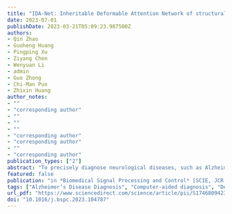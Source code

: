 ```yaml
---
title: "IDA-Net: Inheritable Deformable Attention Network of structural MRI for Alzheimer’s Disease Diagnosis"
date: 2023-07-01
publishDate: 2023-03-21T05:09:23.987500Z
authors:
- Qin Zhao
- Guoheng Huang
- Pingping Xu
- Ziyang Chen
- Wenyuan Li
- admin
- Guo Zhong
- Chi-Man Pun
- Zhixin Huang
author_notes:
- ""
- "corresponding author"
- ""
- ""
- ""
- "corresponding author"
- "corresponding author"
- ""
- "corresponding author"
publication_types: ["2"]
abstract: "To precisely diagnose neurological diseases, such as Alzheimer’s disease, clinicians need to observe the microstructural changes of local brain atrophy with the help of structural magnetic resonance image (sMRI). Some Convolutional Neural Networks (CNNs) have recently achieved excellent performance in auxiliary clinicians to provide the diagnosis suggestion. However, there still exist several challenges. Foremost, several researchers manually predefine some regions of interest (ROIs) as the input of the CNN-based networks, which impedes the model’s robustness and interpretability of clinical applications. Second, since the position relevance of pathological features interferes with the surrounding tissue regions in ROIs, it is hard for the current CNN-based networks to extract the microstructural changes of these ROIs precisely. To address the above challenges, we optimize the Transformer structure for Alzheimer’s Disease Diagnosis and propose an Inheritable Deformable Attention Network (IDA-Net). Specifically, the IDA-Net mainly comprises the 3D Deformable Self-Attention module and the Inheritable 3D Deformable Self-Attention module. The 3D Deformable Self-Attention module can automatically adjust the position and scale of the selected patches according to the structural changes in sMRI. Furthermore, the Inheritable 3D Deformable Self-Attention module can locate and output relatively important regions with discriminative features in sMRI, which can assist physicians in the clinical diagnosis. Our proposed IDA-Net method is evaluated on the sMRI of 2813 subjects from ADNI and AIBL datasets. The results show that our IDA-Net method behaves better than several state-of-the-art methods in classification performance and model generalization."
featured: false
publication: "in *Biomedical Signal Processing and Control* [SCIE, JCR Q2]"
tags: ["Alzheimer’s Disease Diagnosis", "Computer-aided diagnosis", "Deep learning", "Deformation", "Inheritance", "Self-attention", "Structural magnetic resonance image", "Transformer"]
url_pdf: "https://www.sciencedirect.com/science/article/pii/S1746809423002203"
doi: "10.1016/j.bspc.2023.104787"
---
```


